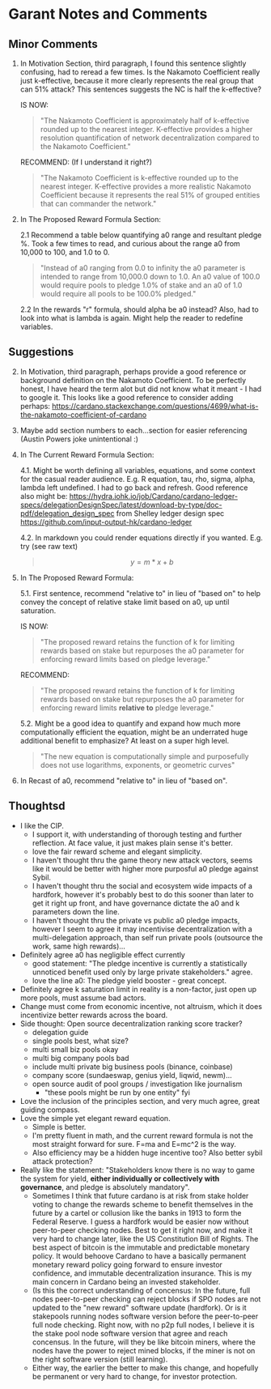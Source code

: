 # Garant Notes and Comments

## Minor Comments

1. In Motivation Section, third paragraph, I found this sentence slightly confusing, had to reread a few times. Is the Nakamoto Coefficient really just k-effective, because it more clearly represents the real group that can 51% attack? This sentences suggests the NC is half the k-effective?

	IS NOW:
    > "The Nakamoto Coefficient is approximately half of k-effective rounded up to the nearest integer. K-effective provides a higher resolution quantification of network decentralization compared to the Nakamoto Coefficient."

	RECOMMEND: (If I understand it right?)
	> "The Nakamoto Coefficient is k-effective rounded up to the nearest integer. K-effective provides a more realistic Nakamoto Coefficient because it represents the real 51% of grouped entities that can commander the network."

2. In The Proposed Reward Formula Section:

	2.1 Recommend a table below quantifying a0 range and resultant pledge %. Took a few times to read, and curious about the range a0 from 10,000 to 100, and 1.0 to 0.
	> "Instead of a0 ranging from 0.0 to infinity the a0 parameter is intended to range from 10,000.0 down to 1.0. An a0 value of 100.0 would require pools to pledge 1.0% of stake and an a0 of 1.0 would require all pools to be 100.0% pledged."
	
	2.2 In the rewards "r" formula, should alpha be a0 instead?  Also, had to look into what is lambda is again.  Might help the reader to redefine variables.

## Suggestions

2. In Motivation, third paragraph, perhaps provide a good reference or background definition on the Nakamoto Coefficient.  To be perfectly honest, I have heard the term alot but did not know what it meant - I had to google it.  This looks like a good reference to consider adding perhaps: https://cardano.stackexchange.com/questions/4699/what-is-the-nakamoto-coefficient-of-cardano

3. Maybe add section numbers to each...section for easier referencing (Austin Powers joke unintentional :) 

4. In The Current Reward Formula Section:

	4.1. Might be worth defining all variables, equations, and some context for the casual reader audience. E.g. R equation, tau, rho, sigma, alpha, lambda left undefined. I had to go back and refresh.  Good reference also might be: https://hydra.iohk.io/job/Cardano/cardano-ledger-specs/delegationDesignSpec/latest/download-by-type/doc-pdf/delegation_design_spec from
    Shelley ledger design spec https://github.com/input-output-hk/cardano-ledger
    
    4.2. In markdown you could render equations directly if you wanted. E.g. try (see raw text)
	> $$ y=m*x+b $$

5. In The Proposed Reward Formula:

	5.1. First sentence, recommend "relative to" in lieu of "based on" to help convey the concept of relative stake limit based on a0, up until saturation.

	IS NOW:
	> "The proposed reward retains the function of k for limiting rewards based on stake but repurposes the a0 parameter for enforcing reward limits based on pledge leverage."

	RECOMMEND:
	> "The proposed reward retains the function of k for limiting rewards based on stake but repurposes the a0 parameter for enforcing reward limits **relative to** pledge leverage."
	
    5.2. Might be a good idea to quantify and expand how much more computationally efficient the equation, might be an underrated huge additional benefit to emphasize? At least on a super high level.
	> "The new equation is computationally simple and purposefully does not use logarithms, exponents, or geometric curves"
	

6. In Recast of a0, recommend "relative to" in lieu of "based on".


## Thoughtsd
- I like the CIP. 
	- I support it, with understanding of thorough testing and further reflection. At face value, it just makes plain sense it's better.
	- love the fair reward scheme and elegant simplicity.
	- I haven't thought thru the game theory new attack vectors, seems like it would be better with higher more purposful a0 pledge against Sybil.
	- I haven't thought thru the social and ecosystem wide impacts of a hardfork, however it's probably best to do this sooner than later to get it right up front, and have governance dictate the a0 and k parameters down the line.
	- I haven't thought thru the private vs public a0 pledge impacts, however I seem to agree it may incentivise decentralization with a multi-delegation approach, than self run private pools (outsource the work, same high rewards)...
- Definitely agree a0 has negligible effect currently
	- good statement: "The pledge incentive is currently a statistically unnoticed benefit used only by large private stakeholders." agree.
	- love the line a0: The pledge yield booster - great concept.
- Definitely agree k saturation limit in reality is a non-factor, just open up more pools, must assume bad actors.
- Change must come from economic incentive, not altruism, which it does incentivize better rewards across the board.
- Side thought: Open source decentralization ranking score tracker?
	- delegation guide
	- single pools best, what size?
	- multi small biz pools okay
	- multi big company pools bad
	- include multi private big business pools (binance, coinbase)
	- company score (sundaeswap, genius yield, liqwid, newm)...
	- open source audit of pool groups / investigation like journalism
		- "these pools might be run by one entity" fyi
- Love the inclusion of the principles section, and very much agree, great guiding compass.  
- Love the simple yet elegant reward equation.  
	- Simple is better.  
	- I'm pretty fluent in math, and the current reward formula is not the most straight forward for sure. F=ma and E=mc^2 is the way.
	- Also efficiency may be a hidden huge incentive too? Also better sybil attack protection?
- Really like the statement: "Stakeholders know there is no way to game the system for yield, **either individually or collectively with governance**, and pledge is absolutely mandatory".  
	- Sometimes I think that future cardano is at risk from stake holder voting to change the rewards scheme to benefit themselves in the future by a cartel or collusion like the banks in 1913 to form the Federal Reserve.  I guess a hardfork would be easier now without peer-to-peer checking nodes.  Best to get it right now, and make it very hard to change later, like the US Constitution Bill of Rights.  The best aspect of bitcoin is the immutable and predictable monetary policy.  It would behoove Cardano to have a basically permanent monetary reward policy going forward to ensure investor confidence, and immutable decentralization insurance.  This is my main concern in Cardano being an invested stakeholder. 
	- (Is this the correct understanding of concensus: In the future, full nodes peer-to-peer checking can reject blocks if SPO nodes are not updated to the "new reward" software update (hardfork). Or is it stakepools running nodes software version before the peer-to-peer full node checking.  Right now, with no p2p full nodes, I believe it is the stake pool node software version that agree and reach concensus.  In the future, will they be like bitcoin miners, where the nodes have the power to reject mined blocks, if the miner is not on the right software version (still learning). 
	- Either way, the earlier the better to make this change, and hopefully be permanent or very hard to change, for investor protection.

